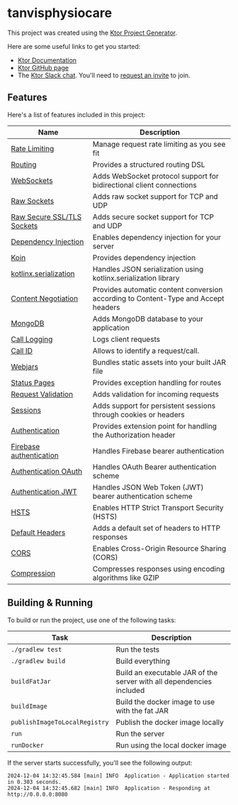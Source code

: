 # tanvisphysiocare

This project was created using the [Ktor Project Generator](https://start.ktor.io).

Here are some useful links to get you started:

- [Ktor Documentation](https://ktor.io/docs/home.html)
- [Ktor GitHub page](https://github.com/ktorio/ktor)
- The [Ktor Slack chat](https://app.slack.com/client/T09229ZC6/C0A974TJ9). You'll need to [request an invite](https://surveys.jetbrains.com/s3/kotlin-slack-sign-up) to join.

## Features

Here's a list of features included in this project:

| Name                                                                      | Description                                                                        |
| ---------------------------------------------------------------------------|------------------------------------------------------------------------------------ |
| [Rate Limiting](https://start.ktor.io/p/ktor-server-rate-limiting)        | Manage request rate limiting as you see fit                                        |
| [Routing](https://start.ktor.io/p/routing)                                | Provides a structured routing DSL                                                  |
| [WebSockets](https://start.ktor.io/p/ktor-websockets)                     | Adds WebSocket protocol support for bidirectional client connections               |
| [Raw Sockets](https://start.ktor.io/p/ktor-network)                       | Adds raw socket support for TCP and UDP                                            |
| [Raw Secure SSL/TLS Sockets](https://start.ktor.io/p/ktor-network-tls)    | Adds secure socket support for TCP and UDP                                         |
| [Dependency Injection](https://start.ktor.io/p/ktor-di)                   | Enables dependency injection for your server                                       |
| [Koin](https://start.ktor.io/p/koin)                                      | Provides dependency injection                                                      |
| [kotlinx.serialization](https://start.ktor.io/p/kotlinx-serialization)    | Handles JSON serialization using kotlinx.serialization library                     |
| [Content Negotiation](https://start.ktor.io/p/content-negotiation)        | Provides automatic content conversion according to Content-Type and Accept headers |
| [MongoDB](https://start.ktor.io/p/mongodb)                                | Adds MongoDB database to your application                                          |
| [Call Logging](https://start.ktor.io/p/call-logging)                      | Logs client requests                                                               |
| [Call ID](https://start.ktor.io/p/callid)                                 | Allows to identify a request/call.                                                 |
| [Webjars](https://start.ktor.io/p/webjars)                                | Bundles static assets into your built JAR file                                     |
| [Status Pages](https://start.ktor.io/p/status-pages)                      | Provides exception handling for routes                                             |
| [Request Validation](https://start.ktor.io/p/request-validation)          | Adds validation for incoming requests                                              |
| [Sessions](https://start.ktor.io/p/ktor-sessions)                         | Adds support for persistent sessions through cookies or headers                    |
| [Authentication](https://start.ktor.io/p/auth)                            | Provides extension point for handling the Authorization header                     |
| [Firebase authentication](https://start.ktor.io/p/firebase-auth-provider) | Handles Firebase bearer authentication                                             |
| [Authentication OAuth](https://start.ktor.io/p/auth-oauth)                | Handles OAuth Bearer authentication scheme                                         |
| [Authentication JWT](https://start.ktor.io/p/auth-jwt)                    | Handles JSON Web Token (JWT) bearer authentication scheme                          |
| [HSTS](https://start.ktor.io/p/hsts)                                      | Enables HTTP Strict Transport Security (HSTS)                                      |
| [Default Headers](https://start.ktor.io/p/default-headers)                | Adds a default set of headers to HTTP responses                                    |
| [CORS](https://start.ktor.io/p/cors)                                      | Enables Cross-Origin Resource Sharing (CORS)                                       |
| [Compression](https://start.ktor.io/p/compression)                        | Compresses responses using encoding algorithms like GZIP                           |

## Building & Running

To build or run the project, use one of the following tasks:

| Task                          | Description                                                          |
| -------------------------------|---------------------------------------------------------------------- |
| `./gradlew test`              | Run the tests                                                        |
| `./gradlew build`             | Build everything                                                     |
| `buildFatJar`                 | Build an executable JAR of the server with all dependencies included |
| `buildImage`                  | Build the docker image to use with the fat JAR                       |
| `publishImageToLocalRegistry` | Publish the docker image locally                                     |
| `run`                         | Run the server                                                       |
| `runDocker`                   | Run using the local docker image                                     |

If the server starts successfully, you'll see the following output:

```
2024-12-04 14:32:45.584 [main] INFO  Application - Application started in 0.303 seconds.
2024-12-04 14:32:45.682 [main] INFO  Application - Responding at http://0.0.0.0:8080
```

